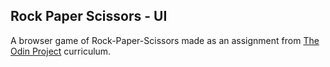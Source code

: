 ## Rock Paper Scissors - UI

A browser game of Rock-Paper-Scissors made as an assignment from [The Odin Project](www.theodinproject.com) curriculum.

